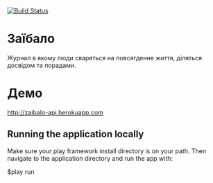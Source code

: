 [![Build Status](https://travis-ci.org/pubsy/zaibalo-api.svg?branch=master)](https://travis-ci.org/pubsy/zaibalo-api)

# Заїбало

Журнал в якому люди сваряться на повсягденне життя, діляться досвідом та порадами.

# Демо
http://zaibalo-api.herokuapp.com

## Running the application locally

Make sure your play framework install directory is on your path. Then navigate to the application directory and run the app with:

$play run 


